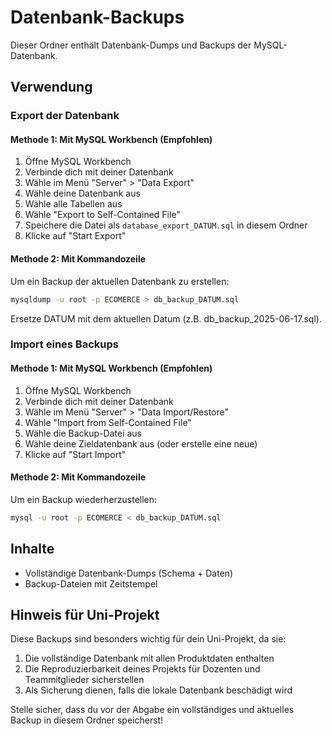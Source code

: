 # Datenbank-Backups

Dieser Ordner enthält Datenbank-Dumps und Backups der MySQL-Datenbank.

## Verwendung

### Export der Datenbank

#### Methode 1: Mit MySQL Workbench (Empfohlen)

1. Öffne MySQL Workbench
2. Verbinde dich mit deiner Datenbank
3. Wähle im Menü "Server" > "Data Export"
4. Wähle deine Datenbank aus
5. Wähle alle Tabellen aus
6. Wähle "Export to Self-Contained File"
7. Speichere die Datei als `database_export_DATUM.sql` in diesem Ordner
8. Klicke auf "Start Export"

#### Methode 2: Mit Kommandozeile

Um ein Backup der aktuellen Datenbank zu erstellen:

```bash
mysqldump -u root -p ECOMERCE > db_backup_DATUM.sql
```

Ersetze DATUM mit dem aktuellen Datum (z.B. db_backup_2025-06-17.sql).

### Import eines Backups

#### Methode 1: Mit MySQL Workbench (Empfohlen)

1. Öffne MySQL Workbench
2. Verbinde dich mit deiner Datenbank
3. Wähle im Menü "Server" > "Data Import/Restore"
4. Wähle "Import from Self-Contained File"
5. Wähle die Backup-Datei aus
6. Wähle deine Zieldatenbank aus (oder erstelle eine neue)
7. Klicke auf "Start Import"

#### Methode 2: Mit Kommandozeile

Um ein Backup wiederherzustellen:

```bash
mysql -u root -p ECOMERCE < db_backup_DATUM.sql
```

## Inhalte

- Vollständige Datenbank-Dumps (Schema + Daten)
- Backup-Dateien mit Zeitstempel

## Hinweis für Uni-Projekt

Diese Backups sind besonders wichtig für dein Uni-Projekt, da sie:

1. Die vollständige Datenbank mit allen Produktdaten enthalten
2. Die Reproduzierbarkeit deines Projekts für Dozenten und Teammitglieder sicherstellen
3. Als Sicherung dienen, falls die lokale Datenbank beschädigt wird

Stelle sicher, dass du vor der Abgabe ein vollständiges und aktuelles Backup in diesem Ordner speicherst!
